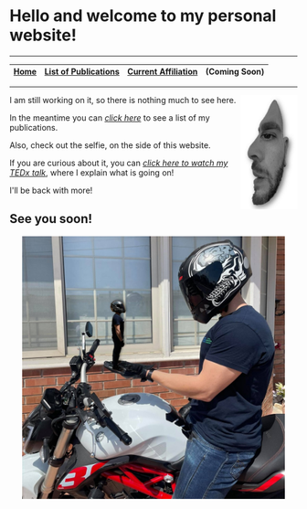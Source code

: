 # Hello and welcome to my personal website!
---
|[Home](https://phivph.github.io)|[List of Publications](https://phivph.github.io/publications/)|[Current Affiliation](https://www.nkonstantinou.com)|(Coming Soon)|
|:-:|:-:|:-:|:-:|

---

<img align="right" width="100" height="200" src="selfillussion.jpg">


I am still working on it, so there is nothing much to see here.

In the meantime you can [*click here*](https://phivph.github.io/publications/) to see a list of my publications.

Also, check out the selfie, on the side of this website. 

If you are curious about it, you can [*click here to watch my TEDx talk*](https://www.ted.com/talks/phivos_phylactou_beyond_what_our_eyes_perceive "Beyond what our Eyes Perceive"), where I explain what is going on! 


I'll be back with more! 

**See you soon!**
---

<div align="center">
  <img width="460" height="460" src="me_on_bike.jpg">
</div>


